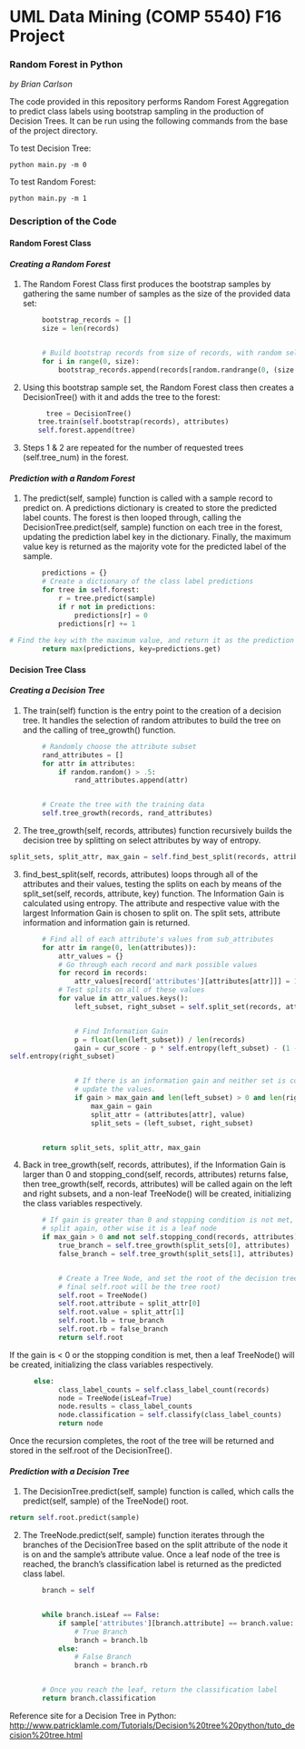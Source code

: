 # UML Data Mining (COMP 5540) F16 Project
### Random Forest in Python
*by Brian Carlson*  
  
The code provided in this repository performs Random Forest Aggregation to predict class labels using bootstrap sampling in the production of Decision Trees. It can be run using the following commands from the base of the project directory.

To test Decision Tree:  
```
python main.py -m 0
```

To test Random Forest:  
```
python main.py -m 1
```
### Description of the Code

#### Random Forest Class
#### *Creating a Random Forest*
1. The Random Forest Class first produces the bootstrap samples by gathering the same number of samples as the size of the provided data set:

```python
        bootstrap_records = []
        size = len(records)


        # Build bootstrap records from size of records, with random selection of records
        for i in range(0, size):
            bootstrap_records.append(records[random.randrange(0, (size - 1), 1)])
```

2. Using this bootstrap sample set, the Random Forest class then creates a DecisionTree() with it and adds the tree to the forest:

```python
	     tree = DecisionTree()
       tree.train(self.bootstrap(records), attributes)
       self.forest.append(tree)
```

3. Steps 1 & 2 are repeated for the number of requested trees (self.tree_num) in the forest.


#### *Prediction with a Random Forest*
1. The predict(self, sample) function is called with a sample record to predict on. A predictions dictionary is created to store the predicted label counts. The forest is then looped through, calling the DecisionTree.predict(self, sample) function on each tree in the forest, updating the prediction label key in the dictionary. Finally, the maximum value key is returned as the majority vote for the predicted label of the sample.

```python
        predictions = {}
        # Create a dictionary of the class label predictions
        for tree in self.forest:
            r = tree.predict(sample)
            if r not in predictions:
                predictions[r] = 0
            predictions[r] += 1
      
# Find the key with the maximum value, and return it as the prediction
        return max(predictions, key=predictions.get)
```

#### Decision Tree Class
#### *Creating a Decision Tree*
1. The train(self) function is the entry point to the creation of a decision tree. It handles the selection of random attributes to build the tree on and the calling of tree_growth() function.

```python
        # Randomly choose the attribute subset
        rand_attributes = []
        for attr in attributes:
            if random.random() > .5:
                rand_attributes.append(attr)


        # Create the tree with the training data
        self.tree_growth(records, rand_attributes)
```

2. The tree_growth(self, records, attributes) function recursively builds the decision tree by splitting on select attributes by way of entropy.

```python
split_sets, split_attr, max_gain = self.find_best_split(records, attributes)
```

3. find_best_split(self, records, attributes) loops through all of the attributes and their values, testing the splits on each by means of the split_set(self, records, attribute, key) function. The Information Gain is calculated using entropy. The attribute and respective value with the largest Information Gain is chosen to split on. The split sets, attribute information and information gain is returned.

```python
        # Find all of each attribute's values from sub_attributes
        for attr in range(0, len(attributes)):
            attr_values = {}
            # Go through each record and mark possible values
            for record in records:
                attr_values[record['attributes'][attributes[attr]]] = 1
            # Test splits on all of these values
            for value in attr_values.keys():
                left_subset, right_subset = self.split_set(records, attributes[attr], value)


                # Find Information Gain
                p = float(len(left_subset)) / len(records)
                gain = cur_score - p * self.entropy(left_subset) - (1 - p) *
self.entropy(right_subset)


                # If there is an information gain and neither set is completely empty,
                # update the values.
                if gain > max_gain and len(left_subset) > 0 and len(right_subset) > 0:
                    max_gain = gain
                    split_attr = (attributes[attr], value)
                    split_sets = (left_subset, right_subset)


        return split_sets, split_attr, max_gain
```

4. Back in tree_growth(self, records, attributes), if the Information Gain is larger than 0 and stopping_cond(self, records, attributes) returns false, then tree_growth(self, records, attributes) will be called again on the left and right subsets, and a non-leaf TreeNode() will be created, initializing the class variables respectively.

```python
        # If gain is greater than 0 and stopping condition is not met, we want to
        # split again, other wise it is a leaf node
        if max_gain > 0 and not self.stopping_cond(records, attributes):
            true_branch = self.tree_growth(split_sets[0], attributes)
            false_branch = self.tree_growth(split_sets[1], attributes)


            # Create a Tree Node, and set the root of the decision tree to it. (The
            # final self.root will be the tree root)
            self.root = TreeNode()
            self.root.attribute = split_attr[0]
            self.root.value = split_attr[1]
            self.root.lb = true_branch
            self.root.rb = false_branch
            return self.root
```

If the gain is < 0 or the stopping condition is met, then a leaf TreeNode() will be created, initializing the class variables respectively.

```python
      else:
            class_label_counts = self.class_label_count(records)
            node = TreeNode(isLeaf=True)
            node.results = class_label_counts
            node.classification = self.classify(class_label_counts)
            return node
```

Once the recursion completes, the root of the tree will be returned and stored in the self.root of the DecisionTree().

#### *Prediction with a Decision Tree*
1. The DecisionTree.predict(self, sample) function is called, which calls the predict(self, sample) of the TreeNode() root.

```python
return self.root.predict(sample)
```

2. The TreeNode.predict(self, sample) function iterates through the branches of the DecisionTree based on the split attribute of the node it is on and the sample’s attribute value. Once a leaf node of the tree is reached, the branch’s classification label is returned as the predicted class label.

```python
        branch = self


        while branch.isLeaf == False:
            if sample['attributes'][branch.attribute] == branch.value:
                # True Branch
                branch = branch.lb
            else:
                # False Branch
                branch = branch.rb


        # Once you reach the leaf, return the classification label
        return branch.classification
```

  
Reference site for a Decision Tree in Python:
http://www.patricklamle.com/Tutorials/Decision%20tree%20python/tuto_decision%20tree.html
